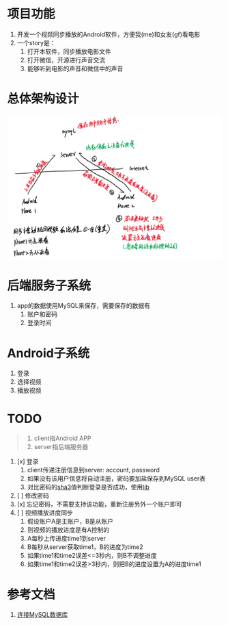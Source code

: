 # 项目功能
1. 开发一个视频同步播放的Android软件，方便我(me)和女友(gf)看电影
2. 一个story是：
   1. 打开本软件，同步播放电影文件
   2. 打开微信，开源进行声音交流
   3. 能够听到电影的声音和微信中的声音

# 总体架构设计
![](res/arch.png)

# 后端服务子系统
1. app的数据使用MySQL来保存，需要保存的数据有
   1. 账户和密码
   2. 登录时间


# Android子系统
1. 登录
2. 选择视频
3. 播放视频

# TODO
> 1. client指Android APP
> 1. server指后端服务器
1. [x] 登录
   1. client传递注册信息到server: account, password
   2. 如果没有该用户信息将自动注册，密码要加盐保存到MySQL user表
   3. 对比密码的[sha3](https://keccak.team/software.html)值判断登录是否成功，使用[lib](https://github.com/aelstad/keccakj)
2. [ ] 修改密码
3. [x] 忘记密码，不需要支持该功能，重新注册另外一个账户即可
4. [ ] 视频播放进度同步
   1. 假设账户A是主账户，B是从账户
   2. 则视频的播放进度是有A控制的
   3. A每秒上传进度time1到server
   4. B每秒从server获取time1，B的进度为time2
   5. 如果time1和time2误差<=3秒内，则B不调整进度
   6. 如果time1和time2误差>3秒内，则把B的进度设置为A的进度time1


# 参考文档
1. [连接MySQL数据库](https://www.programmersought.com/article/40737747463/)